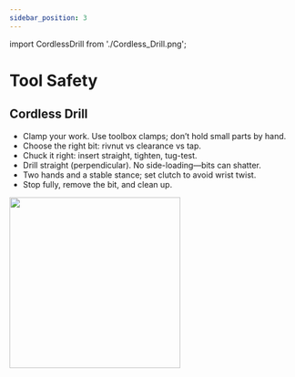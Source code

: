 ```yaml
---
sidebar_position: 3
---
```


import CordlessDrill from './Cordless_Drill.png';

# Tool Safety
 
## Cordless Drill 

- Clamp your work. Use toolbox clamps; don’t hold small parts by hand.
- Choose the right bit: rivnut vs clearance vs tap.
- Chuck it right: insert straight, tighten, tug-test.
- Drill straight (perpendicular). No side-loading—bits can shatter.
- Two hands and a stable stance; set clutch to avoid wrist twist.
- Stop fully, remove the bit, and clean up.

<img src={CordlessDrill} width="300"/>

